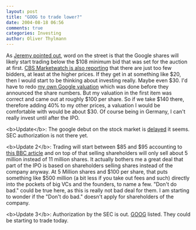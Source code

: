 ```yaml
---
layout: post
title: "GOOG to trade lower?"
date: 2004-08-18 06:56
comments: true
categories: Investing
author: Oliver Thylmann
---
```



As [Jeremy pointed out](http://www.ensight.org/archives/2004/08/17/google-ipo-to-price-low/), word on the street is that the Google shares will likely start trading below the $108 minimum bid that was set for the auction at first. [CBS Marketwatch is also reporting](http://cbs.marketwatch.com/news/story.asp?guid=%7B6F6DE20F-C563-4AE7-8705-B717177B0449%7D&amp;siteid=google&amp;dist=google) that there are just too few bidders, at least at the higher prices. If they get in at something like $20, then I would start to be thinking about investing really. Maybe even $30. I'd have to redo [my own Google valuation](http://owt.typepad.com/blog/2004/05/my_own_google_v.html) which was done before they announced the share numbers. But my valuation in the first item was correct and came out at roughly $100 per share. So if we take $140 there, therefore adding 40% to my other prices, a valuation I would be comfortable with would be about $30. Of course being in Germany, I can't really invest until after the IPO.

&lt;b&gt;Update&lt;/b&gt;: The google debut on the stock market is [delayed](http://news.bbc.co.uk/1/hi/business/3575022.stm) it seems. SEC authorization is not there yet.

&lt;b&gt;Update 2&lt;/b&gt;: Trading will start between $85 and $95 accounting to [this BBC article](http://news.bbc.co.uk/1/hi/business/3575680.stm) and on top of that selling shareholders will only sell about 5 million instead of 11 million shares. It actually bothers me a great deal that part of the IPO is based on shareholders selling shares instead of the company anyway. At 5 Million shares and $100 per share, that puts something like $500 million (a bit less if you take out fees and such) directly into the pockets of big VCs and the founders, to name a few. &quot;Don't do bad.&quot; could be true here, as this is really not bad deal for them. I am starting to wonder if the &quot;Don't do bad.&quot; doesn't apply for shareholders of the company.

&lt;b&gt;Update 3&lt;/b&gt;: Authorization by the SEC is out. [GOOG](http://finance.yahoo.com/q?s=GOOG) listed. They could be starting to trade today.


